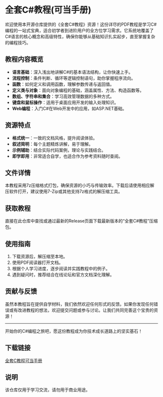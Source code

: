 # 全套C#教程(可当手册)

欢迎使用本开源仓库提供的《全套C#教程》资源！这份详尽的PDF教程是学习C#编程的一站式宝典，适合初学者到进阶用户的全方位学习需求。它系统地覆盖了C#语言的核心概念和高级特性，确保你能够从基础知识扎实起步，直至掌握复杂的编程技巧。

## 教程内容概览

- **语言基础**：深入浅出地讲解C#的基本语法结构，让你快速上手。
- **流程控制**：条件判断、循环等逻辑控制语句，助你掌握程序流向。
- **函数**：如何定义和调用函数，理解参数传递与返回值。
- **定义类与对象**：面向对象编程的基础，涵盖属性、方法、构造函数等。
- **数组、字符串和集合**：学习高效管理数据的多种方式。
- **键盘和鼠标操作**：适用于桌面应用开发的输入处理知识。
- **Web编程**：入门C#在Web开发中的应用，如ASP.NET基础。

## 资源特点

- **格式统一**：一致的文档风格，提升阅读体验。
- **叙述简明**：每个主题精炼讲解，易于理解。
- **示例辅助**：结合实际代码案例，理论与实践结合。
- **即学即用**：非常适合自学，也适合作为参考资料随时查阅。

## 文件详情

本教程采用7z压缩格式打包，确保资源的小巧与传输效率。下载后请使用相应解压软件打开，建议使用7-Zip或其他支持7z格式的解压缩工具。

## 获取教程

直接在此仓库中查找或通过最新的Release页面下载最新版本的“全套C#教程”压缩包。

## 使用指南

1. 下载资源后，解压缩至本地。
2. 使用PDF阅读器打开文档。
3. 根据个人学习进度，逐步阅读并实践教程中的例子。
4. 遇到疑问时，推荐结合在线论坛和官方文档深化理解。

## 贡献与反馈

虽然本教程旨在提供自学材料，我们依然欢迎任何形式的反馈。如果你发现任何错误或有改进教程的想法，欢迎提交问题或参与讨论。让我们共同完善这个宝贵的资源！

---

开始你的C#编程之旅吧，愿这份教程成为你技术成长道路上的坚实基石！

## 下载链接
[全套C教程可当手册](https://pan.quark.cn/s/f2db62bcb4b5)

## 说明

该仓库仅用于学习交流，请勿用于商业用途。
